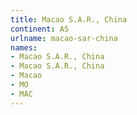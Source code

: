 ```yaml
---
title: Macao S.A.R., China
continent: AS
urlname: macao-sar-china
names:
- Macao S.A.R., China
- Macao S.A.R., China
- Macao
- MO
- MAC
---
```

